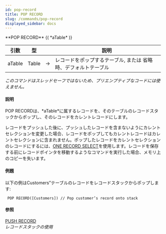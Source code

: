 ```yaml
---
id: pop-record
title: POP RECORD
slug: /commands/pop-record
displayed_sidebar: docs
---
```


<!--REF #_command_.POP RECORD.Syntax-->**POP RECORD** {( *aTable* )}<!-- END REF-->
<!--REF #_command_.POP RECORD.Params-->
| 引数 | 型 |  | 説明 |
| --- | --- | --- | --- |
| aTable | Table | &#8594;  | レコードをポップするテーブル, または 省略時、デフォルトテーブル |

<!-- END REF-->

*このコマンドはスレッドセーフではないため、プリエンプティブなコードには使えません。*


#### 説明 

<!--REF #_command_.POP RECORD.Summary-->POP RECORDは、*aTable*に属するレコードを、そのテーブルのレコードスタックからポップし、そのレコードをカレントレコードにします。<!-- END REF-->

レコードをプッシュした後に、プッシュしたレコードを含まないようにカレントセレクションを変更した場合、レコードをポップしてもカレントレコードはカレントセレクションに含まれません。ポップしたレコードをカレントセレクションのレコードにするには、[ONE RECORD SELECT](one-record-select.md "ONE RECORD SELECT")を使用します。レコードを保存する前にレコードポインタを移動するようなコマンドを実行した場合、メモリ上のコピーを失います。

#### 例題 

以下の例はCustomers”テーブルのレコードをレコードスタックからポップします:

```4d
 POP RECORD([Customers]) // Pop customer’s record onto stack
```

#### 参照 

[PUSH RECORD](push-record.md)  
*レコードスタックの使用*  